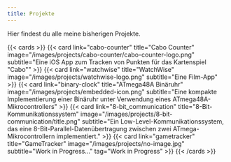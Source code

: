 ```yaml
---
title: Projekte
---
```


Hier findest du alle meine bisherigen Projekte.

{{< cards >}}
    {{< card 
        link="cabo-counter" 
        title="Cabo Counter" 
        image="/images/projects/cabo-counter/cabo-counter-logo.png" 
        subtitle="Eine iOS App zum Tracken von Punkten für das Kartenspiel \"Cabo\""
    >}}
    {{< card 
        link="watchwise" 
        title="WatchWise"
        image="/images/projects/watchwise-logo.png" 
        subtitle="Eine Film-App"
    >}}
    {{< card 
        link="binary-clock" 
        title="ATmega48A Binäruhr" 
        image="/images/projects/embedded-icon.png"
        subtitle="Eine kompakte Implementierung einer Binäruhr unter Verwendung eines ATmega48A-Mikrocontrollers"
    >}}
    {{< card 
        link="8-bit_communication"
        title="8-Bit-Kommunikationssystem"
        image="/images/projects/8-bit-communication/title.png"
        subtitle="Ein Low-Level-Kommunikationssystem, das eine 8-Bit-Parallel-Datenübertragung zwischen zwei ATmega-Mikrocontrollern implementiert."
    >}}
    {{< card 
        link="gametracker"
        title="GameTracker"
        image="/images/projects/no-image.jpg"
        subtitle="Work in Progress..." 
        tag="Work in Progress"
    >}}
{{< /cards >}}